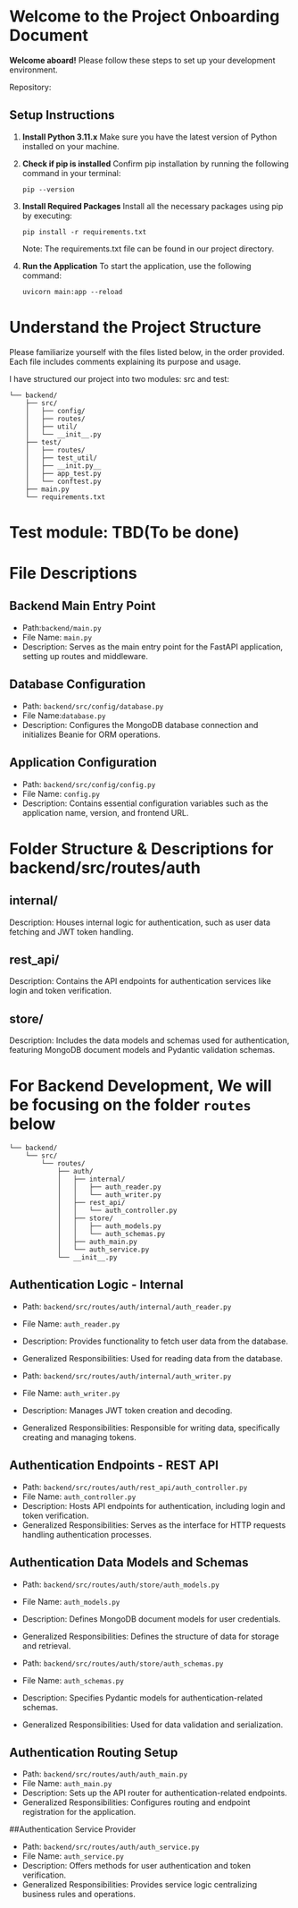 # Welcome to the Project Onboarding Document

**Welcome aboard!** Please follow these steps to set up your development environment.

Repository:

## Setup Instructions

1.  **Install Python 3.11.x**
    Make sure you have the latest version of Python installed on your machine.

2.  **Check if pip is installed**
    Confirm pip installation by running the following command in your terminal:

    ```shell
    pip --version

    ```

3.  **Install Required Packages**
    Install all the necessary packages using pip by executing:

    ```shell
    pip install -r requirements.txt
    ```

    Note: The requirements.txt file can be found in our project directory.

4.  **Run the Application**
    To start the application, use the following command:

        uvicorn main:app --reload

# Understand the Project Structure

Please familiarize yourself with the files listed below, in the order provided. Each file includes comments explaining its purpose and usage.

I have structured our project into two modules: src and test:

```
└── backend/
    ├── src/
    │   ├── config/
    │   ├── routes/
    │   ├── util/
    │   └── __init__.py
    ├── test/
    │   ├── routes/
    │   ├── test_util/
    │   ├── __init.py__
    │   ├── app_test.py
    │   └── conftest.py
    ├── main.py
    └── requirements.txt
```

# Test module: TBD(To be done)

# File Descriptions

## Backend Main Entry Point

- Path:`backend/main.py`
- File Name: `main.py`
- Description: Serves as the main entry point for the FastAPI application, setting up routes and middleware.

## Database Configuration

- Path: `backend/src/config/database.py`
- File Name:`database.py`
- Description: Configures the MongoDB database connection and initializes Beanie for ORM operations.

## Application Configuration

- Path: `backend/src/config/config.py`
- File Name: `config.py`
- Description: Contains essential configuration variables such as the application name, version, and frontend URL.

# Folder Structure & Descriptions for backend/src/routes/auth

## internal/

Description: Houses internal logic for authentication, such as user data fetching and JWT token handling.

## rest_api/

Description: Contains the API endpoints for authentication services like login and token verification.

## store/

Description: Includes the data models and schemas used for authentication, featuring MongoDB document models and Pydantic validation schemas.

# For Backend Development, We will be focusing on the folder `routes` below

```
└── backend/
    └── src/
        └── routes/
            ├── auth/
            │   ├── internal/
            │   │   ├── auth_reader.py
            │   │   └── auth_writer.py
            │   ├── rest_api/
            │   │   └── auth_controller.py
            │   ├── store/
            │   │   ├── auth_models.py
            │   │   └── auth_schemas.py
            │   ├── auth_main.py
            │   └── auth_service.py
            └── __init__.py
```

## Authentication Logic - Internal

- Path: `backend/src/routes/auth/internal/auth_reader.py`
- File Name: `auth_reader.py`
- Description: Provides functionality to fetch user data from the database.
- Generalized Responsibilities: Used for reading data from the database.

- Path: `backend/src/routes/auth/internal/auth_writer.py`
- File Name: `auth_writer.py`
- Description: Manages JWT token creation and decoding.
- Generalized Responsibilities: Responsible for writing data, specifically creating and managing tokens.

## Authentication Endpoints - REST API

- Path: `backend/src/routes/auth/rest_api/auth_controller.py`
- File Name: `auth_controller.py`
- Description: Hosts API endpoints for authentication, including login and token verification.
- Generalized Responsibilities: Serves as the interface for HTTP requests handling authentication processes.

## Authentication Data Models and Schemas

- Path: `backend/src/routes/auth/store/auth_models.py`
- File Name: `auth_models.py`
- Description: Defines MongoDB document models for user credentials.
- Generalized Responsibilities: Defines the structure of data for storage and retrieval.

- Path: `backend/src/routes/auth/store/auth_schemas.py`
- File Name: `auth_schemas.py`
- Description: Specifies Pydantic models for authentication-related schemas.
- Generalized Responsibilities: Used for data validation and serialization.

## Authentication Routing Setup

- Path: `backend/src/routes/auth/auth_main.py`
- File Name: `auth_main.py`
- Description: Sets up the API router for authentication-related endpoints.
- Generalized Responsibilities: Configures routing and endpoint registration for the application.

##Authentication Service Provider

- Path: `backend/src/routes/auth/auth_service.py`
- File Name: `auth_service.py`
- Description: Offers methods for user authentication and token verification.
- Generalized Responsibilities: Provides service logic centralizing business rules and operations.
